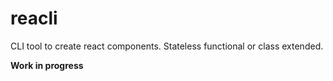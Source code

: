 # reacli

CLI tool to create react components. Stateless functional or class extended.

__Work in progress__
